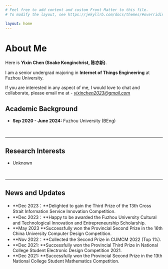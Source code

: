 ```yaml
---
# Feel free to add content and custom Front Matter to this file.
# To modify the layout, see https://jekyllrb.com/docs/themes/#overriding-theme-defaults

layout: home
---
```


# About Me

Here is **Yixin Chen (Snake Konginchrist, 陈亦新)**.

I am a senior undergrad majoring in **Internet of Things Engineering** at Fuzhou University.

If you are interested in any aspect of me, I would love to chat and collaborate, please email me at - *yixinchen2023@gmail.com*

## Academic Background

- **Sep 2020 - June 2024:** Fuzhou University (BEng)

<br>

---

## Research Interests

- Unknown

<br>

---

## News and Updates

- **Dec 2023：**Delighted to gain the Third Prize of the 13th Cross Strait Information Service Innovation Competition.
- **Dec 2023：**Happy to be awarded the Fuzhou University Cultural and Technological Innovation and Entrepreneurship Scholarship.
- **May 2023  **Successfully won the Provincial Second Prize in the 16th China University Computer Design Competition.
- **Nov 2022：**Collected the Second Prize in CUMCM 2022 (Top 1%).
- **Dec 2021: **Successfully won the Provincial Third Prize in National College Student Electronic Design Competition 2021.
- **Dec 2021: **Successfully won the Provincial Second Prize in the 13th National College Student Mathematics Competition.
